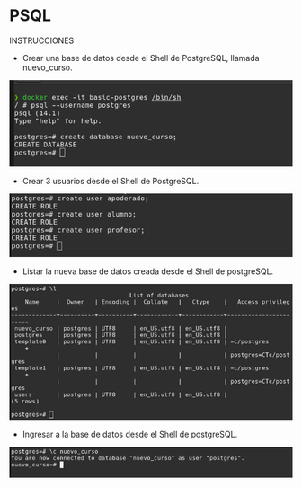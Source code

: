 # PSQL

INSTRUCCIONES

- Crear una base de datos desde el Shell de PostgreSQL, llamada nuevo_curso. 

![Crear DB desde Shell](./assets/images/create-db.png)

- Crear 3 usuarios desde el Shell de PostgreSQL.

![Crear usuarios desde Shell](./assets/images/create-user.png)

- Listar la nueva base de datos creada desde el Shell de postgreSQL.

![Listar BD desde Shell](./assets/images/listar-dbs.png)

- Ingresar a la base de datos desde el Shell de postgreSQL.

![Entrar a BD desde Shell](./assets/images/entrar-nuevo-curso.png)
